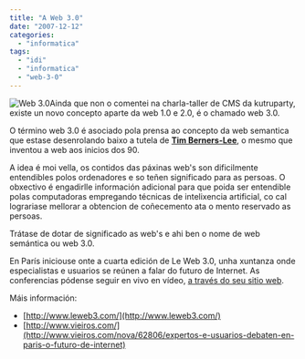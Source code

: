 ```yaml
---
title: "A Web 3.0"
date: "2007-12-12"
categories: 
  - "informatica"
tags: 
  - "idi"
  - "informatica"
  - "web-3-0"
---
```


![Web 3.0](images/web301.jpg)Ainda que non o comentei na charla-taller de CMS da kutruparty, existe un novo concepto aparte da web 1.0 e 2.0, é o chamado web 3.0.

O término web 3.0 é asociado pola prensa ao concepto da web semantica que estase desenrolando baixo a tutela de [**Tim Berners-Lee**](http://es.wikipedia.org/wiki/Tim_Berners-Lee), o mesmo que inventou a web aos inicios dos 90.

A idea é moi vella, os contidos das páxinas web's son dificilmente entendibles polos ordenadores e so teñen significado para as persoas. O obxectivo é engadirlle información adicional para que poida ser entendible polas computadoras empregando técnicas de intelixencia artificial, co cal lograriase mellorar a obtencion de coñecemento ata o mento reservado as persoas.

Trátase de dotar de significado as web's e ahi ben o nome de web semántica ou web 3.0.

En París iniciouse onte a cuarta edición de Le Web 3.0, unha xuntanza onde especialistas e usuarios se reúnen a falar do futuro de Internet. As conferencias pódense seguir en vivo en vídeo, [a través do seu sitio web](http://www.leweb3.com/).

Máis información:

- [http://www.leweb3.com/](http://www.leweb3.com/)
- [http://www.vieiros.com/](http://www.vieiros.com/nova/62806/expertos-e-usuarios-debaten-en-paris-o-futuro-de-internet)
